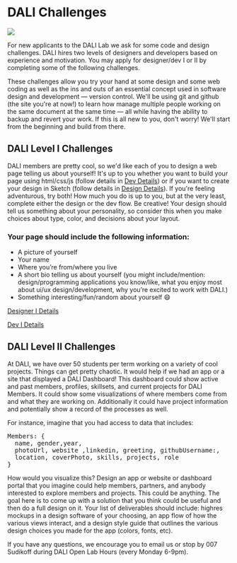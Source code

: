 # DALI Challenges

![](docs/imgs/dali-mondays.gif)

For new applicants to the DALI Lab we ask for some code and design challenges.  DALI hires two levels of designers and developers based on experience and motivation.  You may apply for designer/dev I or II by completing some of the following challenges.

These challenges allow you try your hand at some design and some web coding as well as the ins and outs of an essential concept used in software design and development — version control. We'll be using git and github (the site you're at now!) to learn how manage multiple people working on the same document at the same time — all while having the ability to backup and revert your work. If this is all new to you, don't worry! We'll start from the beginning and build from there.

## DALI Level I Challenges

DALI members are pretty cool, so we'd like each of you to design a web page telling us about yourself! It's up to you whether you want to build your page using html/css/js (follow details in [Dev Details](./docs/dev1_details.md)) or if you want to create your design in Sketch (follow details in [Design Details](./docs/design1_details.md)). If you're feeling adventurous, try both! How much you do is up to you, but at the very least, complete either the design or the dev flow. Be creative! Your design should tell us something about your personality, so consider this when you make choices about type, color, and decisions about your layout.

### Your page should include the following information:
* A picture of yourself
* Your name
* Where you’re from/where you live
* A short bio telling us about yourself (you might include/mention: design/programming applications you know/like, what you enjoy most about ui/ux design/development, why you’re excited to work with DALI.)
* Something interesting/fun/random about yourself :smile:


[Designer I Details](./docs/design_details.md)

[Dev I Details](./docs/dev_details.md)


## DALI Level II Challenges

At DALI, we have over 50 students per term working on a variety of cool projects.  Things can get pretty chaotic.  It would help if we had an app or a site that displayed a DALI Dashboard!   This dashboard could show active and past members,  profiles,  skillsets,  and current projects for DALI Members. It could show some visualizations of where members come from and what they are working on. Additionally it could have project information and potentially show a record of the processes as well.  

For instance, imagine that you had access to data that includes:

<pre>
Members: {
  name, gender,year,
  photoUrl, website ,linkedin, greeting, githubUsername:,
  location, coverPhoto, skills, projects, role
}
</pre>

How would you visualize this?    Design an app or website or dashboard portal that you imagine could help members,  partners, and anybody interested to explore members and projects.  This could be anything.  The goal here is to come up with a solution that you think could be useful and then do a full design on it.  Your list of deliverables should include:   highres mockups in a design software of your choosing,  an app flow of how the various views interact,  and a design style guide that outlines the various design choices you made for the app (colors, fonts, etc).  



If you have any questions, we encourage you to email us or stop by 007 Sudikoff during DALI Open Lab Hours (every Monday 6-9pm).
